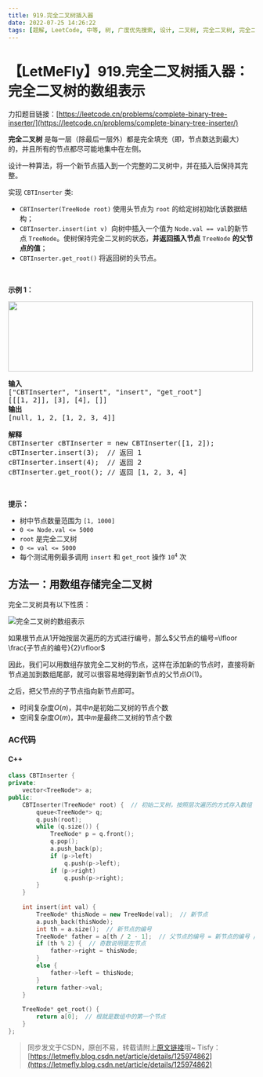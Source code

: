 ```yaml
---
title: 919.完全二叉树插入器
date: 2022-07-25 14:26:22
tags: [题解, LeetCode, 中等, 树, 广度优先搜索, 设计, 二叉树, 完全二叉树, 完全二叉树的数组表示, 层次遍历]
---
```


# 【LetMeFly】919.完全二叉树插入器：完全二叉树的数组表示

力扣题目链接：[https://leetcode.cn/problems/complete-binary-tree-inserter/](https://leetcode.cn/problems/complete-binary-tree-inserter/)

<p><strong>完全二叉树</strong> 是每一层（除最后一层外）都是完全填充（即，节点数达到最大）的，并且所有的节点都尽可能地集中在左侧。</p>

<p>设计一种算法，将一个新节点插入到一个完整的二叉树中，并在插入后保持其完整。</p>

<p>实现 <code>CBTInserter</code> 类:</p>

<ul>
	<li><code>CBTInserter(TreeNode root)</code>&nbsp;使用头节点为&nbsp;<code>root</code>&nbsp;的给定树初始化该数据结构；</li>
	<li><code>CBTInserter.insert(int v)</code>&nbsp; 向树中插入一个值为&nbsp;<code>Node.val == val</code>的新节点&nbsp;<code>TreeNode</code>。使树保持完全二叉树的状态，<strong>并返回插入节点</strong>&nbsp;<code>TreeNode</code>&nbsp;<strong>的父节点的值</strong>；</li>
	<li><code>CBTInserter.get_root()</code> 将返回树的头节点。</li>
</ul>

<p>&nbsp;</p>

<ol>
</ol>

<p><strong>示例 1：</strong></p>

<!-- <p><img src="https://assets.leetcode.com/uploads/2021/08/03/lc-treeinsert.jpg" style="height: 143px; width: 500px;" /></p> -->
<p><img src="https://cors.tisfy.eu.org/https://img-blog.csdnimg.cn/2c0bcf240d4046a5a26794d3c388e5fa.jpeg" style="height: 143px; width: 500px;" /></p>

<pre>
<strong>输入</strong>
["CBTInserter", "insert", "insert", "get_root"]
[[[1, 2]], [3], [4], []]
<strong>输出</strong>
[null, 1, 2, [1, 2, 3, 4]]

<strong>解释</strong>
CBTInserter cBTInserter = new CBTInserter([1, 2]);
cBTInserter.insert(3);  // 返回 1
cBTInserter.insert(4);  // 返回 2
cBTInserter.get_root(); // 返回 [1, 2, 3, 4]</pre>

<p>&nbsp;</p>

<p><strong>提示：</strong></p>

<ul>
	<li>树中节点数量范围为&nbsp;<code>[1, 1000]</code>&nbsp;</li>
	<li><code>0 &lt;= Node.val &lt;= 5000</code></li>
	<li><code>root</code>&nbsp;是完全二叉树</li>
	<li><code>0 &lt;= val &lt;= 5000</code>&nbsp;</li>
	<li>每个测试用例最多调用&nbsp;<code>insert</code>&nbsp;和&nbsp;<code>get_root</code>&nbsp;操作&nbsp;<code>10<sup>4</sup></code>&nbsp;次</li>
</ul>


    
## 方法一：用数组存储完全二叉树

完全二叉树具有以下性质：

![完全二叉树的数组表示](https://cors.tisfy.eu.org/https://img-blog.csdnimg.cn/9e721d0b2e5a47ca94b4c66e3afb06e4.png#pic_center)

如果根节点从1开始按层次遍历的方式进行编号，那么$父节点的编号=\lfloor \frac{子节点的编号}{2}\rfloor$

因此，我们可以用数组存放完全二叉树的节点，这样在添加新的节点时，直接将新节点追加到数组尾部，就可以很容易地得到新节点的父节点$O(1)$。

之后，把父节点的子节点指向新节点即可。

+ 时间复杂度$O(n)$，其中$n$是初始二叉树的节点个数
+ 空间复杂度$O(m)$，其中$m$是最终二叉树的节点个数

### AC代码

#### C++

```cpp
class CBTInserter {
private:
    vector<TreeNode*> a;
public:
    CBTInserter(TreeNode* root) {  // 初始二叉树，按照层次遍历的方式存入数组
        queue<TreeNode*> q;
        q.push(root);
        while (q.size()) {
            TreeNode* p = q.front();
            q.pop();
            a.push_back(p);
            if (p->left)
                q.push(p->left);
            if (p->right)
                q.push(p->right);
        }
    }
    
    int insert(int val) {
        TreeNode* thisNode = new TreeNode(val);  // 新节点
        a.push_back(thisNode);
        int th = a.size();  // 新节点的编号
        TreeNode* father = a[th / 2 - 1];  // 父节点的编号 = 新节点的编号 / 2  ；-1是因为数组中下标从0开始而二叉树节点从1开始编号
        if (th % 2) {  // 奇数说明是左节点
            father->right = thisNode;
        }
        else {
            father->left = thisNode;
        }
        return father->val;
    }
    
    TreeNode* get_root() {
        return a[0];  // 根就是数组中的第一个节点
    }
};
```

> 同步发文于CSDN，原创不易，转载请附上[原文链接](https://blog.tisfy.eu.org/2022/07/25/LeetCode%200919.%E5%AE%8C%E5%85%A8%E4%BA%8C%E5%8F%89%E6%A0%91%E6%8F%92%E5%85%A5%E5%99%A8/)哦~
> Tisfy：[https://letmefly.blog.csdn.net/article/details/125974862](https://letmefly.blog.csdn.net/article/details/125974862)
